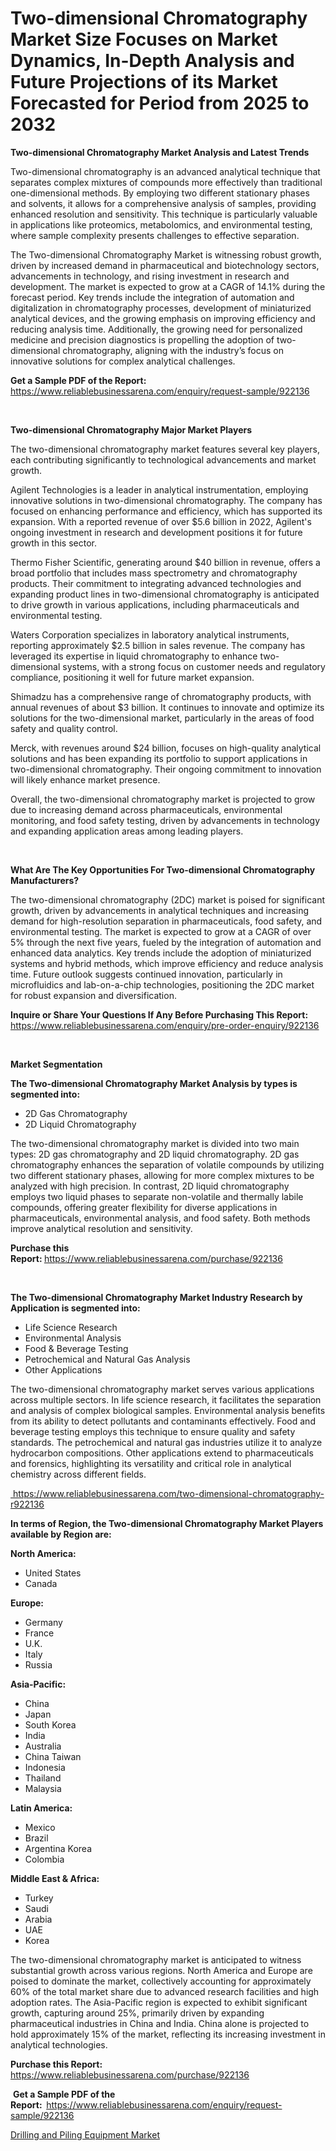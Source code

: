 <p><h1>Two-dimensional Chromatography Market Size Focuses on Market Dynamics, In-Depth Analysis and Future Projections of its Market Forecasted for Period from 2025 to 2032</h1></p><p><strong>Two-dimensional Chromatography Market Analysis and Latest Trends</strong></p>
<p><p>Two-dimensional chromatography is an advanced analytical technique that separates complex mixtures of compounds more effectively than traditional one-dimensional methods. By employing two different stationary phases and solvents, it allows for a comprehensive analysis of samples, providing enhanced resolution and sensitivity. This technique is particularly valuable in applications like proteomics, metabolomics, and environmental testing, where sample complexity presents challenges to effective separation.</p><p>The Two-dimensional Chromatography Market is witnessing robust growth, driven by increased demand in pharmaceutical and biotechnology sectors, advancements in technology, and rising investment in research and development. The market is expected to grow at a CAGR of 14.1% during the forecast period. Key trends include the integration of automation and digitalization in chromatography processes, development of miniaturized analytical devices, and the growing emphasis on improving efficiency and reducing analysis time. Additionally, the growing need for personalized medicine and precision diagnostics is propelling the adoption of two-dimensional chromatography, aligning with the industry’s focus on innovative solutions for complex analytical challenges.</p></p>
<p><strong>Get a Sample PDF of the Report:&nbsp;</strong> <a href="https://www.reliablebusinessarena.com/enquiry/request-sample/922136?utm_campaign=2458&utm_medium=2&utm_source=Github&utm_content=ia&utm_term=23022025&utm_id=two-dimensional-chromatography">https://www.reliablebusinessarena.com/enquiry/request-sample/922136</a></p>
<p>&nbsp;</p>
<p><strong>Two-dimensional Chromatography Major Market Players</strong></p>
<p><p>The two-dimensional chromatography market features several key players, each contributing significantly to technological advancements and market growth. </p><p>Agilent Technologies is a leader in analytical instrumentation, employing innovative solutions in two-dimensional chromatography. The company has focused on enhancing performance and efficiency, which has supported its expansion. With a reported revenue of over $5.6 billion in 2022, Agilent's ongoing investment in research and development positions it for future growth in this sector.</p><p>Thermo Fisher Scientific, generating around $40 billion in revenue, offers a broad portfolio that includes mass spectrometry and chromatography products. Their commitment to integrating advanced technologies and expanding product lines in two-dimensional chromatography is anticipated to drive growth in various applications, including pharmaceuticals and environmental testing.</p><p>Waters Corporation specializes in laboratory analytical instruments, reporting approximately $2.5 billion in sales revenue. The company has leveraged its expertise in liquid chromatography to enhance two-dimensional systems, with a strong focus on customer needs and regulatory compliance, positioning it well for future market expansion.</p><p>Shimadzu has a comprehensive range of chromatography products, with annual revenues of about $3 billion. It continues to innovate and optimize its solutions for the two-dimensional market, particularly in the areas of food safety and quality control.</p><p>Merck, with revenues around $24 billion, focuses on high-quality analytical solutions and has been expanding its portfolio to support applications in two-dimensional chromatography. Their ongoing commitment to innovation will likely enhance market presence.</p><p>Overall, the two-dimensional chromatography market is projected to grow due to increasing demand across pharmaceuticals, environmental monitoring, and food safety testing, driven by advancements in technology and expanding application areas among leading players.</p></p>
<p>&nbsp;</p>
<p><strong>What Are The Key Opportunities For Two-dimensional Chromatography Manufacturers?</strong></p>
<p><p>The two-dimensional chromatography (2DC) market is poised for significant growth, driven by advancements in analytical techniques and increasing demand for high-resolution separation in pharmaceuticals, food safety, and environmental testing. The market is expected to grow at a CAGR of over 5% through the next five years, fueled by the integration of automation and enhanced data analytics. Key trends include the adoption of miniaturized systems and hybrid methods, which improve efficiency and reduce analysis time. Future outlook suggests continued innovation, particularly in microfluidics and lab-on-a-chip technologies, positioning the 2DC market for robust expansion and diversification.</p></p>
<p><strong>Inquire or Share Your Questions If Any Before Purchasing This Report:</strong> <a href="https://www.reliablebusinessarena.com/enquiry/pre-order-enquiry/922136?utm_campaign=2458&utm_medium=2&utm_source=Github&utm_content=ia&utm_term=23022025&utm_id=two-dimensional-chromatography">https://www.reliablebusinessarena.com/enquiry/pre-order-enquiry/922136</a></p>
<p>&nbsp;</p>
<p><strong>Market Segmentation</strong></p>
<p><strong>The Two-dimensional Chromatography Market Analysis by types is segmented into:</strong></p>
<p><ul><li>2D Gas Chromatography</li><li>2D Liquid Chromatography</li></ul></p>
<p><p>The two-dimensional chromatography market is divided into two main types: 2D gas chromatography and 2D liquid chromatography. 2D gas chromatography enhances the separation of volatile compounds by utilizing two different stationary phases, allowing for more complex mixtures to be analyzed with high precision. In contrast, 2D liquid chromatography employs two liquid phases to separate non-volatile and thermally labile compounds, offering greater flexibility for diverse applications in pharmaceuticals, environmental analysis, and food safety. Both methods improve analytical resolution and sensitivity.</p></p>
<p><strong>Purchase this Report:&nbsp;</strong><a href="https://www.reliablebusinessarena.com/purchase/922136?utm_campaign=2458&utm_medium=2&utm_source=Github&utm_content=ia&utm_term=23022025&utm_id=two-dimensional-chromatography">https://www.reliablebusinessarena.com/purchase/922136</a></p>
<p>&nbsp;</p>
<p><strong>The Two-dimensional Chromatography Market Industry Research by Application is segmented into:</strong></p>
<p><ul><li>Life Science Research</li><li>Environmental Analysis</li><li>Food & Beverage Testing</li><li>Petrochemical and Natural Gas Analysis</li><li>Other Applications</li></ul></p>
<p><p>The two-dimensional chromatography market serves various applications across multiple sectors. In life science research, it facilitates the separation and analysis of complex biological samples. Environmental analysis benefits from its ability to detect pollutants and contaminants effectively. Food and beverage testing employs this technique to ensure quality and safety standards. The petrochemical and natural gas industries utilize it to analyze hydrocarbon compositions. Other applications extend to pharmaceuticals and forensics, highlighting its versatility and critical role in analytical chemistry across different fields.</p></p>
<p><a href="https://www.reliablebusinessarena.com/two-dimensional-chromatography-r922136?utm_campaign=2458&utm_medium=2&utm_source=Github&utm_content=ia&utm_term=23022025&utm_id=two-dimensional-chromatography">&nbsp;https://www.reliablebusinessarena.com/two-dimensional-chromatography-r922136</a></p>
<p><strong>In terms of Region, the Two-dimensional Chromatography Market Players available by Region are:</strong></p>
<p>
    <p> <strong> North America: </strong>
        <ul>
            <li>United States</li>
            <li>Canada</li>
        </ul>
        </p> 
    <p> <strong> Europe: </strong>
        <ul>
            <li>Germany</li>
            <li>France</li>
            <li>U.K.</li>
            <li>Italy</li>
            <li>Russia</li>
        </ul>
        </p> 
    <p> <strong> Asia-Pacific: </strong>
        <ul>
            <li>China</li>
            <li>Japan</li>
            <li>South Korea</li>
            <li>India</li>
            <li>Australia</li>
            <li>China Taiwan</li>
            <li>Indonesia</li>
            <li>Thailand</li>
            <li>Malaysia</li>
        </ul>
        </p> 
    <p> <strong> Latin America: </strong>
        <ul>
            <li>Mexico</li>
            <li>Brazil</li>
            <li>Argentina Korea</li>
            <li>Colombia</li>
        </ul>
        </p> 
    <p> <strong> Middle East & Africa: </strong>
        <ul>
            <li>Turkey</li>
            <li>Saudi</li>
            <li>Arabia</li>
            <li>UAE</li>
            <li>Korea</li>
        </ul>
    </p>
    </p>
<p><p>The two-dimensional chromatography market is anticipated to witness substantial growth across various regions. North America and Europe are poised to dominate the market, collectively accounting for approximately 60% of the total market share due to advanced research facilities and high adoption rates. The Asia-Pacific region is expected to exhibit significant growth, capturing around 25%, primarily driven by expanding pharmaceutical industries in China and India. China alone is projected to hold approximately 15% of the market, reflecting its increasing investment in analytical technologies.</p></p>
<p><strong>Purchase this Report: </strong><a href="https://www.reliablebusinessarena.com/purchase/922136?utm_campaign=2458&utm_medium=2&utm_source=Github&utm_content=ia&utm_term=23022025&utm_id=two-dimensional-chromatography">https://www.reliablebusinessarena.com/purchase/922136</a></p>
<p>&nbsp;<strong>Get a Sample PDF of the Report:&nbsp;&nbsp;</strong><a href="https://www.reliablebusinessarena.com/enquiry/request-sample/922136?utm_campaign=2458&utm_medium=2&utm_source=Github&utm_content=ia&utm_term=23022025&utm_id=two-dimensional-chromatography">https://www.reliablebusinessarena.com/enquiry/request-sample/922136</a></p>
<p><strong></strong></p>
<p><p><a href="https://github.com/nabadeneme/Market-Research-Report-List-1/blob/main/drilling-and-piling-equipment-market.md?utm_campaign=2458&utm_medium=2&utm_source=Github&utm_content=ia&utm_term=23022025&utm_id=two-dimensional-chromatography">Drilling and Piling Equipment Market</a></p></p>